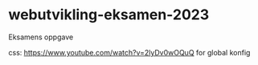 # webutvikling-eksamen-2023
Eksamens oppgave


css:  https://www.youtube.com/watch?v=2lyDv0wOQuQ    for global konfig
